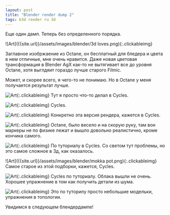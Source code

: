 ```yaml
---
layout: post
title: "Blender render dump 2"
tags: b3d render ru 3d
---
```

Еще один дамп. Теперь без определенного порядка.

![Art]({{site.url}}/assets/images/blender/3d loves.png){:.clickableimg}
<!--more-->

Заглавное изобржаение из Octane, он бесплатный для бледера и цвета в нем отличные, мне очень нравится. 
Даже новая цветовая трансформация в Blender AgX как-то не вытягивает все до уровня Octane, хотя выглдяит гораздо лучше старого Filmic.

Может, и скорее всего, я чего-то не понимаю. Но в Octane у меня получается результат лучше.

![Art]({{site.url}}/assets/images/blender/blocks.png){:.clickableimg}
Тут я просто что-то делал в Cycles.

![Art]({{site.url}}/assets/images/blender/cloth.png){:.clickableimg}
Cycles.

![Art]({{site.url}}/assets/images/blender/lamp.png){:.clickableimg}
Конкретно эта версия рендера, кажется в Cycles.

![Art]({{site.url}}/assets/images/blender/markers.png){:.clickableimg}
Octane, было весело и на скорую руку, там вон маркеры не по физике лежат и вышло довольно реалистично, кроме кончика самого.

![Art]({{site.url}}/assets/images/blender/milka.png){:.clickableimg}
По туториалу в Cycles. Со светом тут проблемы, но это самое сложное в 3д, как оказалось.

![Art]({{site.url}}/assets/images/blender/mokka pot.png){:.clickableimg}
Самое старое из этой подборки, кажется, Cycles.

![Art]({{site.url}}/assets/images/blender/planet.png){:.clickableimg}
Cycles по туториалу. Облака вышли не очень. Хорошее упражнение в том как получить детали из шума.

![Art]({{site.url}}/assets/images/blender/practice.png){:.clickableimg}
Это по туторилу просто небольшие модельки, упражнения в топологии.

Увидимся в следующем блендердампе!